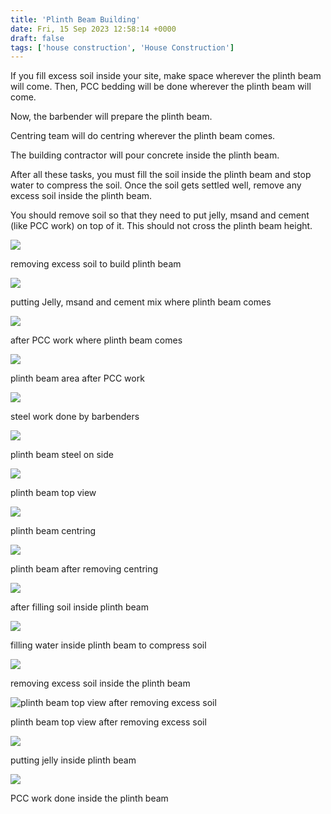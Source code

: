 ```yaml
---
title: 'Plinth Beam Building'
date: Fri, 15 Sep 2023 12:58:14 +0000
draft: false
tags: ['house construction', 'House Construction']
---
```


If you fill excess soil inside your site, make space wherever the plinth beam will come. Then, PCC bedding will be done wherever the plinth beam will come.

Now, the barbender will prepare the plinth beam.

Centring team will do centring wherever the plinth beam comes.

The building contractor will pour concrete inside the plinth beam.

After all these tasks, you must fill the soil inside the plinth beam and stop water to compress the soil. Once the soil gets settled well, remove any excess soil inside the plinth beam.

You should remove soil so that they need to put jelly, msand and cement (like PCC work) on top of it. This should not cross the plinth beam height.

![](/images/2023/09/removing-excess-soil-to-build-plinth-beam.jpg)

removing excess soil to build plinth beam

![](/images/2023/09/putting-Jelly-msand-and-cement-mix-where-plinth-beam-comes.jpg)

putting Jelly, msand and cement mix where plinth beam comes

![](/images/2023/09/after-PCC-work-where-plinth-beam-comes.jpg)

after PCC work where plinth beam comes

![](/images/2023/09/plinth-beam-area-after-PCC-work.jpg)

plinth beam area after PCC work

![](/images/2023/09/steel-work-done-by-barbenders.jpg)

steel work done by barbenders

![](/images/2023/09/plinth-beam-steel-on-side.jpg)

plinth beam steel on side

![](/images/2023/09/plinth-beam-top-view.jpg)

plinth beam top view

![](/images/2023/09/plinth-beam-centring-after-centring-work.jpg)

plinth beam centring

![](/images/2023/09/plinth-beam-after-removing-centring.jpg)

plinth beam after removing centring

![](/images/2023/09/after-filling-soil-inside-plinth-beam.jpg)

after filling soil inside plinth beam

![](/images/2023/09/filling-water-inside-plinth-beam-to-compress-soil.jpg)

filling water inside plinth beam to compress soil

![](/images/2023/09/removing-excess-soil-inside-the-plinth-beam.jpg)

removing excess soil inside the plinth beam

![plinth beam top view after removing excess soil](/images/2023/09/plinth-beam-top-view-after-removing-excess-soil.jpg)

plinth beam top view after removing excess soil

![](/images/2023/09/putting-jelly-inside-plinth-beam.jpg)

putting jelly inside plinth beam

![](/images/2023/09/PCC-work-done-inside-the-plinth-beam.jpg)

PCC work done inside the plinth beam